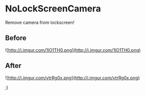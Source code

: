 # NoLockScreenCamera

Remove camera from lockscreen!

## Before
![http://i.imgur.com/1lO1TH0.png](http://i.imgur.com/1lO1TH0.png)

## After
![http://i.imgur.com/vtrRg0x.png](http://i.imgur.com/vtrRg0x.png)  


;)
